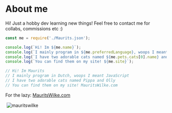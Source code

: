 # About me

Hi! Just a hobby dev learning new things!
Feel free to contact me for collabs, commissions etc :)


```javascript
const me = require('./Maurits.json');

console.log(`Hi! Im ${me.name}`);
console.log(`I mainly program in ${me.preferredLanguage}, woops I meant ${me.preferredProgrammingLanguage}`); 
console.log(`I have two adorable cats named ${me.pets.cats[0].name} and ${me.pets.cats[1].name}`);
console.log(`You can find them on my site! ${me.site}`);

// Hi! Im Maurits
// I mainly program in Dutch, woops I meant JavaScript
// I have two adorable cats named Pippa and Olly
// You can find them on my site! MauritsWilke.com

```
For the lazy: [MauritsWilke.com](http://www.mauritswilke.com)

<p>&nbsp;<img align="center" src="https://github-readme-stats.vercel.app/api?username=mauritswilke&show_icons=true&theme=onedark&hide_border=true&cache_seconds=0&locale=en" alt="mauritswilke" /></p>
